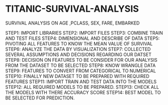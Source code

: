 # TITANIC-SURVIVAL-ANALYSIS
SURVIVAL ANALYSIS ON AGE ,PCLASS, SEX, FARE, EMBARKED

STEP1: IMPORT LIBRARIES
STEP2: IMPORT FILES
STEP3: COMBINE TRAIN AND TEST FILES
STEP4: DIMENSIONAL AND DESCRIBE OF DATA
STEP5: PIVOTING ALL FEATURES TO KNOW THE MEAN VALUE OF SURVIVAL
STEP6: ANALYZE THE DATA BY VISUALIZATION
STEP7: COLLECTED SEVERAL ASSUMPTIONS AND DECISIONS REGARDING OUR DATSET
STEP8: DECISION ON FEATURES TO BE CONSIDER FOR OUR ANALYSIS FROM THE DATASET TO BE SELECTED
STEP8: KNOW WRANGLE DATA 
STEP9: FEATURES TO CONVERT FROM CATEGORICAL TO NUMERICAL
STEP10: FINALLY NEW DATASET TO BE PREPARED WITH REQUIRED FEATURES
STEP11: IMPORT TRAIN AND TEST DATA INTO THE MODELS 
STEP12: ALL REQUIRED MODELS TO BE PREPARED.
STEP13: CHECK ALL THE MODELS WITH THERE ACCURACY SCORE
STEP14: BEST MODEL TO BE SELECTED FOR PREDICTION.
